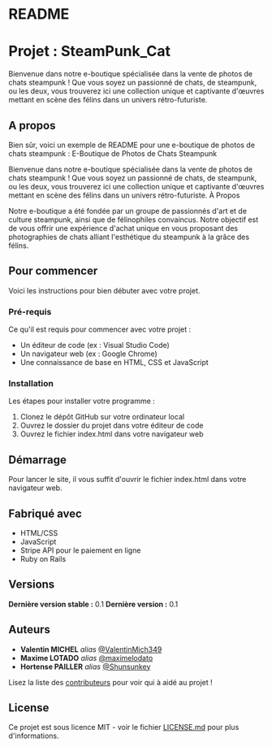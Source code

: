 # README

# Projet : SteamPunk_Cat

Bienvenue dans notre e-boutique spécialisée dans la vente de photos de chats steampunk ! Que vous soyez un passionné de chats, de steampunk, ou les deux, vous trouverez ici une collection unique et captivante d'œuvres mettant en scène des félins dans un univers rétro-futuriste.

## A propos

Bien sûr, voici un exemple de README pour une e-boutique de photos de chats steampunk :
E-Boutique de Photos de Chats Steampunk

Bienvenue dans notre e-boutique spécialisée dans la vente de photos de chats steampunk ! Que vous soyez un passionné de chats, de steampunk, ou les deux, vous trouverez ici une collection unique et captivante d'œuvres mettant en scène des félins dans un univers rétro-futuriste.
À Propos

Notre e-boutique a été fondée par un groupe de passionnés d'art et de culture steampunk, ainsi que de félinophiles convaincus. Notre objectif est de vous offrir une expérience d'achat unique en vous proposant des photographies de chats alliant l'esthétique du steampunk à la grâce des félins.

## Pour commencer

Voici les instructions pour bien débuter avec votre projet.

### Pré-requis

Ce qu'il est requis pour commencer avec votre projet :

* Un éditeur de code (ex : Visual Studio Code)
* Un navigateur web (ex : Google Chrome)
* Une connaissance de base en HTML, CSS et JavaScript

### Installation

Les étapes pour installer votre programme :

1. Clonez le dépôt GitHub sur votre ordinateur local
2. Ouvrez le dossier du projet dans votre éditeur de code
3. Ouvrez le fichier index.html dans votre navigateur web

## Démarrage

Pour lancer le site, il vous suffit d'ouvrir le fichier index.html dans votre navigateur web.

## Fabriqué avec

* HTML/CSS
* JavaScript
* Stripe API pour le paiement en ligne
* Ruby on Rails


## Versions

**Dernière version stable :** 0.1
**Dernière version :** 0.1

## Auteurs

* **Valentin MICHEL** _alias_ [@ValentinMich349](https://github.com/ValentinMich349)
* **Maxime LOTADO** _alias_ [@maximelodato](https://github.com/maximelodato)
* **Hortense PAILLER** _alias_ [@Shunsunkey](https://github.com/Shunsunkey)

Lisez la liste des [contributeurs](https://github.com/your/project/contributors) pour voir qui à aidé au projet !

## License

Ce projet est sous licence MIT - voir le fichier [LICENSE.md](LICENSE.md) pour plus d'informations.
